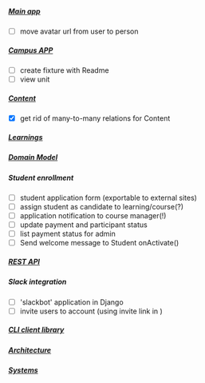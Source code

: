 ##### [Main app](ROOTAPP.md)
- [ ] move avatar url from user to person
##### [Campus APP](CAMPUS.md)
- [ ] create fixture with Readme
- [ ] view unit
##### [Content](CONTENT.md)
- [x] get rid of many-to-many relations for Content
##### [Learnings](LEARNINGS.md)
##### [Domain Model](MODELS.md)
##### Student enrollment
- [ ] student application form (exportable to external sites)
- [ ] assign student as candidate to learning/course(?)
- [ ] application notification to course manager(!)
- [ ] update payment and participant status  
- [ ] list payment status for admin
- [ ] Send welcome message to Student onActivate() 
##### [REST API](API.md)
##### Slack integration
- [ ] 'slackbot' application in Django
- [ ] invite users to account (using invite link in )
##### [CLI client library](CLI.md)
##### [Architecture](ARCH.md)
##### [Systems](SYSTEMS.md)
